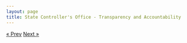 ```yaml
---
layout: page
title: State Controller's Office - Transparency and Accountability
---
```



<!-- Pagination -->
<div class="pagination">
  <a class="pagination-item older" href="/02-Case Study-1">&laquo; Prev</a>
  <a class="pagination-item newer" href="/04-Lessons-Learned">Next &raquo;</a>
</div>
